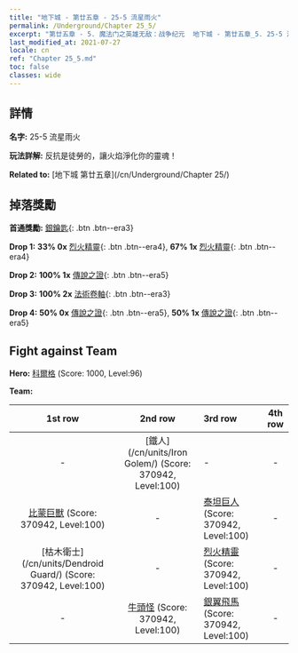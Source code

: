 ```yaml
---
title: "地下城 - 第廿五章 - 25-5 流星雨火"
permalink: /Underground/Chapter 25_5/
excerpt: "第廿五章 - 5. 魔法门之英雄无敌：战争纪元  地下城 - 第廿五章_5. 25-5 流星雨火"
last_modified_at: 2021-07-27
locale: cn
ref: "Chapter 25_5.md"
toc: false
classes: wide
---
```


## 詳情

 **名字:** 25-5 流星雨火

 **玩法詳解:**       反抗是徒勞的，讓火焰淨化你的靈魂！

 **Related to:** [地下城 第廿五章](/cn/Underground/Chapter 25/)

## 掉落獎勵

 **首通獎勵:** [銀鑰匙](/cn/Items/con_693/){: .btn .btn--era3}

 **Drop 1:** **33% 0x** [烈火精靈](/cn/Items/unt_231/){: .btn .btn--era4}, **67% 1x** [烈火精靈](/cn/Items/unt_231/){: .btn .btn--era4}

 **Drop 2:** **100% 1x** [傳說之證](/cn/Items/mat_88/){: .btn .btn--era5}

 **Drop 3:** **100% 2x** [法術卷軸](/cn/Items/con_694/){: .btn .btn--era3}

 **Drop 4:** **50% 0x** [傳說之證](/cn/Items/mat_81/){: .btn .btn--era5}, **50% 1x** [傳說之證](/cn/Items/mat_81/){: .btn .btn--era5}


## Fight against Team
 **Hero:** [科爾格](/cn/heroes/Kilgor/) (Score: 1000, Level:96)

 **Team:**


  | 1st row | 2nd row | 3rd row | 4th row |
  |:----:|:----:|:----|:----:|
  | - | [鐵人](/cn/units/Iron Golem/) (Score: 370942, Level:100)  | - | - |
  | [比蒙巨獸](/cn/units/Behemoth/) (Score: 370942, Level:100)  | - | [泰坦巨人](/cn/units/Giant/) (Score: 370942, Level:100)  | - |
  | [枯木衛士](/cn/units/Dendroid Guard/) (Score: 370942, Level:100)  | - | [烈火精靈](/cn/units/Efreeti/) (Score: 370942, Level:100)  | - |
  | - | [牛頭怪](/cn/units/Minotaur/) (Score: 370942, Level:100)  | [銀翼飛馬](/cn/units/Pegasus/) (Score: 370942, Level:100)  | - |


